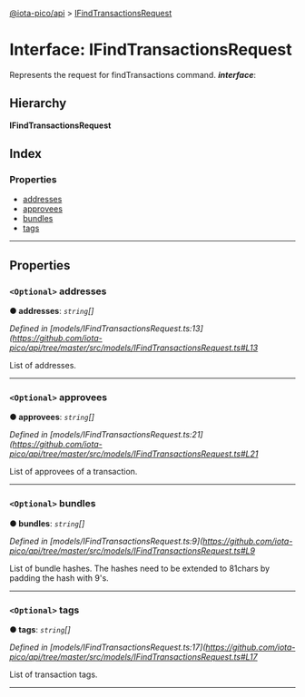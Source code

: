 [@iota-pico/api](../README.md) > [IFindTransactionsRequest](../interfaces/ifindtransactionsrequest.md)

# Interface: IFindTransactionsRequest

Represents the request for findTransactions command.
*__interface__*: 

## Hierarchy

**IFindTransactionsRequest**

## Index

### Properties

* [addresses](ifindtransactionsrequest.md#addresses)
* [approvees](ifindtransactionsrequest.md#approvees)
* [bundles](ifindtransactionsrequest.md#bundles)
* [tags](ifindtransactionsrequest.md#tags)

---

## Properties

<a id="addresses"></a>

### `<Optional>` addresses

**● addresses**: *`string`[]*

*Defined in [models/IFindTransactionsRequest.ts:13](https://github.com/iota-pico/api/tree/master/src/models/IFindTransactionsRequest.ts#L13*

List of addresses.

___
<a id="approvees"></a>

### `<Optional>` approvees

**● approvees**: *`string`[]*

*Defined in [models/IFindTransactionsRequest.ts:21](https://github.com/iota-pico/api/tree/master/src/models/IFindTransactionsRequest.ts#L21*

List of approvees of a transaction.

___
<a id="bundles"></a>

### `<Optional>` bundles

**● bundles**: *`string`[]*

*Defined in [models/IFindTransactionsRequest.ts:9](https://github.com/iota-pico/api/tree/master/src/models/IFindTransactionsRequest.ts#L9*

List of bundle hashes. The hashes need to be extended to 81chars by padding the hash with 9's.

___
<a id="tags"></a>

### `<Optional>` tags

**● tags**: *`string`[]*

*Defined in [models/IFindTransactionsRequest.ts:17](https://github.com/iota-pico/api/tree/master/src/models/IFindTransactionsRequest.ts#L17*

List of transaction tags.

___

